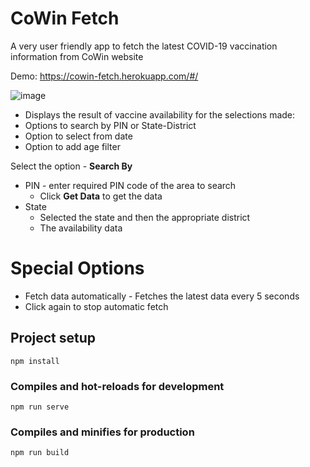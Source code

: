 # CoWin Fetch
A very user friendly app to fetch the latest COVID-19 vaccination information from CoWin website

Demo: https://cowin-fetch.herokuapp.com/#/

![image](https://user-images.githubusercontent.com/323202/121776083-a1893480-cba8-11eb-93a7-905fdedee3c8.png)


* Displays the result of vaccine availability for the selections made:
* Options to search by PIN or State-District
* Option to select from date
* Option to add age filter

Select the option - **Search By** 
* PIN - enter required PIN code of the area to search
  * Click **Get Data** to get the data
* State 
  * Selected the state and then the appropriate district
  * The availability data


# Special Options
* Fetch data automatically - Fetches the latest data every 5 seconds
* Click again to stop automatic fetch


## Project setup
```
npm install
```

### Compiles and hot-reloads for development
```
npm run serve
```

### Compiles and minifies for production
```
npm run build
```


